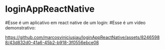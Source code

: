 # loginAppReactNative
#Esse é um aplicativo em react native de um login:
#Esse é um vídeo demonstrativo:


https://github.com/marcosviniciusjau/loginAppReactNative/assets/82465988/43d832d0-41a6-45b2-b918-3f0556ebce08

